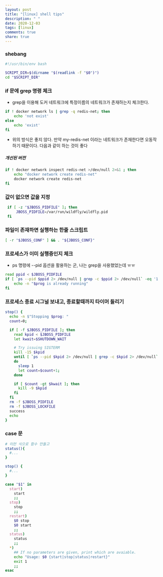 ```yaml
---
layout: post
title: "[linux] shell tips"
description: " "
date: 2020-12-03
tags: [linux]
comments: true
share: true
---
```


### shebang

```bash
#!/usr/bin/env bash

SCRIPT_DIR=$(dirname "$(readlink -f "$0")")
cd "$SCRIPT_DIR"

```

### if 문에 grep 명령 체크

-   grep을 이용해 도커 네트워크에 특정이름의 네트워크가 존재하는지 체크한다.

```bash
if ! docker network ls | grep -q redis-net; then
    echo 'not exist'
else
    echo 'exist'
fi
```

-   위의 방식은 좋지 않다. 만약 my-redis-net 이라는 네트워크가 존재한다면 오동작하기 때문이다. 다음과 같이 하는 것이 좋다

##### 개선된 버전

```bash
if ! docker network inspect redis-net >/dev/null 2>&1 ; then
    echo "docker network create redis-net"
    docker network create redis-net
fi
```

### 값이 없으면 값을 지정

```bash
 if [ -z "$JBOSS_PIDFILE" ]; then
     JBOSS_PIDFILE=/var/run/wildfly/wildfly.pid
 fi
```

### 파일이 존재하면 실행하는 한줄 스크립트

```bash
[ -r "$JBOSS_CONF" ] && . "${JBOSS_CONF}"
```

### 프로세스가 이미 실행중인지 체크

-   ps 명령에 --pid 옵션을 활용하는 군, 나는 grep을 사용했었는데 ㅠㅠ

```bash
read ppid < $JBOSS_PIDFILE
if [ `ps --pid $ppid 2> /dev/null | grep -c $ppid 2> /dev/null` -eq '1' ]; then
    echo -n "$prog is already running"
fi
```

### 프로세스 종료 시그널 보내고, 종료할때까지 타이머 돌리기

```bash
stop() {
  echo -n $"Stopping $prog: "
  count=0;

  if [ -f $JBOSS_PIDFILE ]; then
    read kpid < $JBOSS_PIDFILE
    let kwait=$SHUTDOWN_WAIT

    # Try issuing SIGTERM
    kill -15 $kpid
    until [ `ps --pid $kpid 2> /dev/null | grep -c $kpid 2> /dev/null` -eq '0' ] || [ $count -gt $kwait ]
    do
      sleep 1
      let count=$count+1;
    done

    if [ $count -gt $kwait ]; then
      kill -9 $kpid
    fi
  fi
  rm -f $JBOSS_PIDFILE
  rm -f $JBOSS_LOCKFILE
  success
  echo
}

```

### case 문

```bash
# 이런 식으로 함수 만들고
status(){
  #...
}

stop() {
  #...
}

case "$1" in
  start)
    start
    ;;
  stop)
    stop
    ;;
  restart)
    $0 stop
    $0 start
    ;;
  status)
    status
    ;;
  *)
    ## If no parameters are given, print which are avaiable.
    echo "Usage: $0 {start|stop|status|restart}"
    exit 1
    ;;
esac
```

